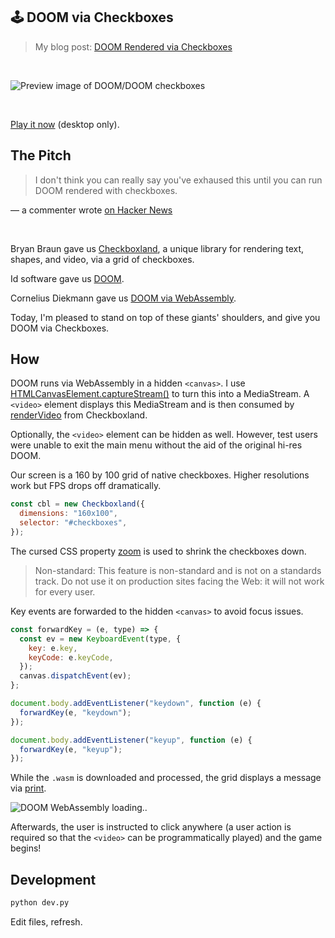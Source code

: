 ## :joystick: DOOM via Checkboxes
> My blog post: [DOOM Rendered via Checkboxes](https://healeycodes.com/doom-rendered-via-checkboxes)

<br>

![Preview image of DOOM/DOOM checkboxes](https://github.com/healeycodes/doom-checkboxes/blob/main/preview.png)

<br>

[Play it now](https://healeycodes.github.io/doom-checkboxes/) (desktop only).

## The Pitch

> I don't think you can really say you've exhaused this until you can run DOOM rendered with checkboxes.

— a commenter wrote [on Hacker News](https://news.ycombinator.com/item?id=28826839)

<br>

Bryan Braun gave us [Checkboxland](https://www.bryanbraun.com/checkboxland/), a unique library for rendering text, shapes, and video, via a grid of checkboxes.

Id software gave us [DOOM](https://en.wikipedia.org/wiki/Doom_(franchise)).

Cornelius Diekmann gave us [DOOM via WebAssembly](https://github.com/diekmann/wasm-fizzbuzz).

Today, I'm pleased to stand on top of these giants' shoulders, and give you DOOM via Checkboxes.

## How

DOOM runs via WebAssembly in a hidden `<canvas>`. I use [HTMLCanvasElement.captureStream()](https://developer.mozilla.org/en-US/docs/Web/API/HTMLCanvasElement/captureStream) to turn this into a MediaStream. A `<video>` element displays this MediaStream and is then consumed by [renderVideo](https://www.bryanbraun.com/checkboxland/#rendervideo) from Checkboxland.

Optionally, the `<video>` element can be hidden as well. However, test users were unable to exit the main menu without the aid of the original hi-res DOOM.

Our screen is a 160 by 100 grid of native checkboxes. Higher resolutions work but FPS drops off dramatically.

```js
const cbl = new Checkboxland({
  dimensions: "160x100",
  selector: "#checkboxes",
});
```

The cursed CSS property [zoom](https://developer.mozilla.org/en-US/docs/Web/CSS/zoom) is used to shrink the checkboxes down.

> Non-standard: This feature is non-standard and is not on a standards track. Do not use it on production sites facing the Web: it will not work for every user.

Key events are forwarded to the hidden `<canvas>` to avoid focus issues.

```js
const forwardKey = (e, type) => {
  const ev = new KeyboardEvent(type, {
    key: e.key,
    keyCode: e.keyCode,
  });
  canvas.dispatchEvent(ev);
};

document.body.addEventListener("keydown", function (e) {
  forwardKey(e, "keydown");
});

document.body.addEventListener("keyup", function (e) {
  forwardKey(e, "keyup");
});
```

While the `.wasm` is downloaded and processed, the grid displays a message via [print](https://www.bryanbraun.com/checkboxland/#print).

![DOOM WebAssembly loading..](https://github.com/healeycodes/doom-checkboxes/blob/main/loading.png)

Afterwards, the user is instructed to click anywhere (a user action is required so that the `<video>` can be programmatically played) and the game begins!

## Development

```bash
python dev.py
```

Edit files, refresh.
